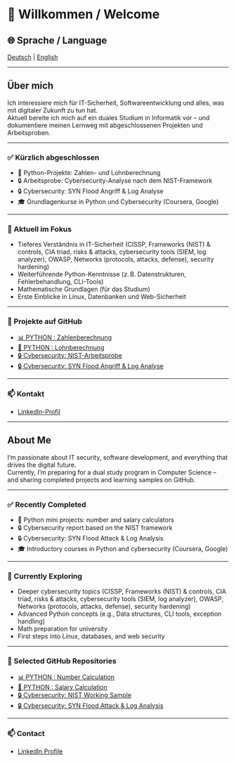 # 👋 Willkommen / Welcome

## 🌐 Sprache / Language  
[Deutsch](#-über-mich) | [English](#-about-me)

---

## Über mich

Ich interessiere mich für IT-Sicherheit, Softwareentwicklung und alles, was mit digitaler Zukunft zu tun hat.  
Aktuell bereite ich mich auf ein duales Studium in Informatik vor – und dokumentiere meinen Lernweg mit abgeschlossenen Projekten und Arbeitsproben.

---

### ✅ Kürzlich abgeschlossen

- 🧮 Python-Projekte: Zahlen- und Lohnberechnung
- 🔒 Arbeitsprobe: Cybersecurity-Analyse nach dem NIST-Framework
- 🔒 Cybersecurity: SYN Flood Angriff & Log Analyse
- 🎓 Grundlagenkurse in Python und Cybersecurity (Coursera, Google)

---

### 🌱 Aktuell im Fokus

- Tieferes Verständnis in IT-Sicherheit (CISSP, Frameworks (NIST) & controls, CIA triad, risks & attacks, cybersecurity tools (SIEM, log analyzer), OWASP, Networks   (protocols, attacks, defense), security hardening)
- Weiterführende Python-Kenntnisse (z. B. Datenstrukturen, Fehlerbehandlung, CLI-Tools)
- Mathematische Grundlagen (für das Studium)
- Erste Einblicke in Linux, Datenbanken und Web-Sicherheit

---

### 📁 Projekte auf GitHub

- [📊 PYTHON : Zahlenberechnung](https://github.com/mauricezilian/zahlenberechnung)
- [💼 PYTHON : Lohnberechnung](https://github.com/mauricezilian/lohnberechnung)
- [🔒 Cybersecurity: NIST-Arbeitsprobe](https://github.com/mauricezilian/Arbeitsprobe_Cybersecurity_NIST)
- [🔒 Cybersecurity: SYN Flood Angriff & Log Analyse](https://github.com/mauricezilian/Cybersecurity__Syn-Flood-Attack-Log-Analysis)
---

### 📫 Kontakt

- [LinkedIn-Profil](https://linkedin.com/in/mauricezilian)

---

## About Me

I’m passionate about IT security, software development, and everything that drives the digital future.  
Currently, I’m preparing for a dual study program in Computer Science – and sharing completed projects and learning samples on GitHub.

---

### ✅ Recently Completed

- 🧮 Python mini projects: number and salary calculators
- 🔒 Cybersecurity report based on the NIST framework
- 🔒 Cybersecurity: SYN Flood Attack & Log Analysis
- 🎓 Introductory courses in Python and cybersecurity (Coursera, Google)

---

### 🌱 Currently Exploring

- Deeper cybersecurity topics (CISSP, Frameworks (NIST) & controls, CIA triad, risks & attacks, cybersecurity tools (SIEM, log analyzer), OWASP, Networks (protocols, attacks, defense), security hardening)
- Advanced Python concepts (e.g., Data structures, CLI tools, exception handling)
- Math preparation for university
- First steps into Linux, databases, and web security

---

### 📁 Selected GitHub Repositories

- [📊 PYTHON : Number Calculation](https://github.com/mauricezilian/zahlenberechnung)
- [💼 PYTHON : Salary Calculation](https://github.com/mauricezilian/lohnberechnung)
- [🔒 Cybersecurity: NIST Working Sample](https://github.com/mauricezilian/Arbeitsprobe_Cybersecurity_NIST)
- [🔒 Cybersecurity: SYN Flood Attack & Log Analysis](https://github.com/mauricezilian/Cybersecurity__Syn-Flood-Attack-Log-Analysis)

---

### 📫 Contact

- [LinkedIn Profile](https://linkedin.com/in/mauricezilian)

